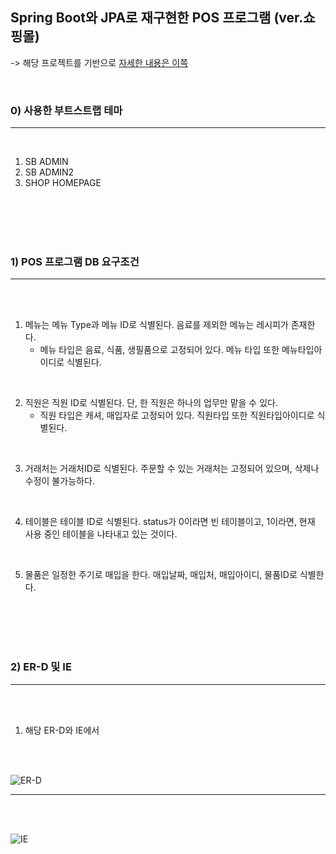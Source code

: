 ## Spring Boot와 JPA로 재구현한 POS 프로그램 (ver.쇼핑몰) 

-> 해당 프로젝트를 기반으로 [자세한 내용은 이쪽](https://github.com/Slowth-KIM/univ-csProject/tree/main/DB%2BC_POS%20Implement)



<br>

### 0) 사용한 부트스트랩 테마
***

<br>

1. SB ADMIN
3. SB ADMIN2
4. SHOP HOMEPAGE


<br>
<br>
<br>
<br>



### 1) POS 프로그램 DB 요구조건
***

<br>
<br>

1. 메뉴는 메뉴 Type과 메뉴 ID로 식별된다. 음료를 제외한 메뉴는 레시피가 존재한다.
    - 메뉴 타입은 음료, 식품, 생필품으로 고정되어 있다. 메뉴 타입 또한 메뉴타입아이디로 식별된다.

<br>

2. 직원은 직원 ID로 식별된다. 단, 한 직원은 하나의 업무만 맡을 수 있다.
    - 직원 타입은 캐셔, 매입자로 고정되어 있다. 직원타입 또한 직원타입아이디로 식별된다.

<br>

3. 거래처는 거래처ID로 식별된다. 주문할 수 있는 거래처는 고정되어 있으며, 삭제나 수정이 불가능하다. 

<br>

4. 테이블은 테이블 ID로 식별된다. status가 0이라면 빈 테이블이고, 1이라면, 현재 사용 중인 테이블을 나타내고 있는 것이다. 

<br>

5. 물품은 일정한 주기로 매입을 한다. 매입날짜, 매입처, 매입아이디, 물품ID로 식별한다. 


<br>
<br>
<br>
<br>



### 2) ER-D 및 IE
***

<br>
<br>

1. 해당 ER-D와 IE에서 

<br>
<br>


![ER-D](https://github.com/Slowth-KIM/univ-csProject/blob/main/DB%2BC_POS%20Implement/images/ER-D.png)


******************


<br>
<br>

![IE](https://github.com/Slowth-KIM/univ-csProject/blob/main/DB%2BC_POS%20Implement/images/IE.png)
